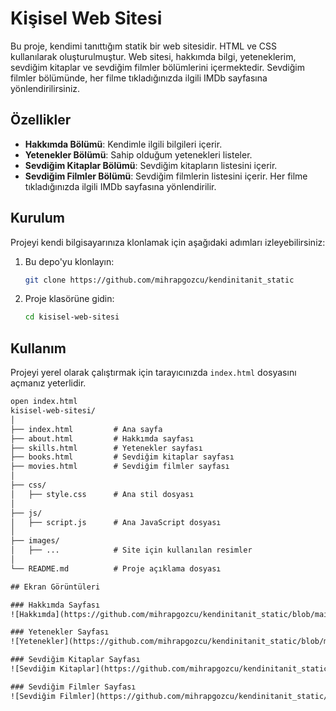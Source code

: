# Kişisel Web Sitesi

Bu proje, kendimi tanıttığım statik bir web sitesidir. HTML ve CSS kullanılarak oluşturulmuştur. Web sitesi, hakkımda bilgi, yeteneklerim, sevdiğim kitaplar ve sevdiğim filmler bölümlerini içermektedir. Sevdiğim filmler bölümünde, her filme tıkladığınızda ilgili IMDb sayfasına yönlendirilirsiniz.


## Özellikler

- **Hakkımda Bölümü**: Kendimle ilgili bilgileri içerir.
- **Yetenekler Bölümü**: Sahip olduğum yetenekleri listeler.
- **Sevdiğim Kitaplar Bölümü**: Sevdiğim kitapların listesini içerir.
- **Sevdiğim Filmler Bölümü**: Sevdiğim filmlerin listesini içerir. Her filme tıkladığınızda ilgili IMDb sayfasına yönlendirilir.

## Kurulum

Projeyi kendi bilgisayarınıza klonlamak için aşağıdaki adımları izleyebilirsiniz:

1. Bu depo'yu klonlayın:
    ```bash
    git clone https://github.com/mihrapgozcu/kendinitanit_static
    ```
2. Proje klasörüne gidin:
    ```bash
    cd kisisel-web-sitesi
    ```

## Kullanım

Projeyi yerel olarak çalıştırmak için tarayıcınızda `index.html` dosyasını açmanız yeterlidir. 

```html
open index.html
kisisel-web-sitesi/
│
├── index.html         # Ana sayfa
├── about.html         # Hakkımda sayfası
├── skills.html        # Yetenekler sayfası
├── books.html         # Sevdiğim kitaplar sayfası
├── movies.html        # Sevdiğim filmler sayfası
│
├── css/
│   ├── style.css      # Ana stil dosyası
│
├── js/
│   ├── script.js      # Ana JavaScript dosyası 
│
├── images/
│   ├── ...            # Site için kullanılan resimler
│
└── README.md          # Proje açıklama dosyası

## Ekran Görüntüleri

### Hakkımda Sayfası
![Hakkımda](https://github.com/mihrapgozcu/kendinitanit_static/blob/main/hakk%C4%B1mda.png)

### Yetenekler Sayfası
![Yetenekler](https://github.com/mihrapgozcu/kendinitanit_static/blob/main/yetenekler.png)

### Sevdiğim Kitaplar Sayfası
![Sevdiğim Kitaplar](https://github.com/mihrapgozcu/kendinitanit_static/blob/main/sevdi%C4%9Fim%20kitaplar.png)

### Sevdiğim Filmler Sayfası
![Sevdiğim Filmler](https://github.com/mihrapgozcu/kendinitanit_static/blob/main/filmler.png)

